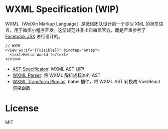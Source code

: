 # WXML Specification (WIP)

WXML（WeiXin Markup Language）是微信团队设计的一个类似 XML 的标签语言，用于微信小程序开发。这份规范并非出自微信官方，而是严重参考了 [Facebook JSX](https://github.com/facebook/jsx) 进行设计的。

```
// WXML
<view wx:if="{{visible}}" bindtap="ontap">
  <text>Hello World !</text>
</view>
```

* [AST Specificaion](./ast-spec.md): WXML AST 规范
* [WXML Parser](./parser): 将 WXML 解析成标准的 AST
* [WXML Transform Plugins](./transformer): babel 插件，将 WXML AST 转换成 Vue/React 渲染函数

# License

MIT
